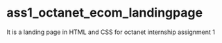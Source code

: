 # ass1_octanet_ecom_landingpage
It is a landing page in HTML and CSS for octanet internship assignment 1
